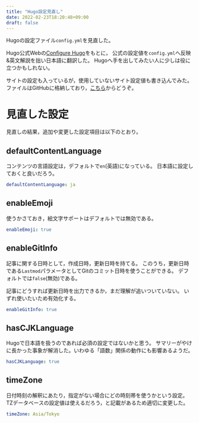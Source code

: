 ```yaml
---
title: "Hugo設定見直し"
date: 2022-02-23T18:20:48+09:00
draft: false
---
```

Hugoの設定ファイル`config.yml`を見直した。

Hugo公式Webの[Configure Hugo](https://gohugo.io/getting-started/configuration/)をもとに，
公式の設定値を`config.yml`へ反映&英文解説を拙い日本語に翻訳した。
Hugoへ手を出してみたい人に少しは役に立つかもしれない。

サイトの設定も入っているが，使用していないサイト設定値も書き込んでみた。
ファイルはGitHubに格納しており，[こちら](https://github.com/mayakey/mayakey.github.io/blob/8c266b57bb8f6d72a9e617daca6d924db862da7d/config.yml)からどうぞ。

# 見直した設定
見直しの結果，追加や変更した設定項目は以下のとおり。

## defaultContentLanguage
コンテンツの言語設定は，デフォルトで`en`(英語)になっている。
日本語に設定しておくと良いだろう。

```YAML
defaultContentLanguage: ja
```

## enableEmoji
使うかさておき，絵文字サポートはデフォルトでは無効である。

```YAML
enableEmoji: true
```

## enableGitInfo
記事に関する日時として，作成日時，更新日時を持てる。
このうち，更新日時である`Lastmod`パラメータとしてGitのコミット日時を使うことができる。
デフォルトでは`false`(無効)である。

記事にどうすれば更新日時を出力できるか，まだ理解が追いついていない。
いずれ使いたいため有効化する。

```YAML
enableGitInfo: true
```

## hasCJKLanguage
Hugoで日本語を扱うのであれば必須の設定ではないかと思う。
サマリーがやけに長かった事象が解消した。いわゆる「語数」関係の動作にも影響あるようだ。

```YAML
hasCJKLanguage: true
```

## timeZone
日付時刻の解釈にあたり，指定がない場合にどの時刻帯を使うかという設定。
TZデータベースの設定値は使えるだろう，と記載があるため適切に変更した。

```YAML
timeZone: Asia/Tokyo
```